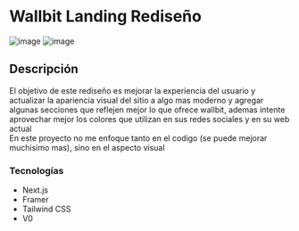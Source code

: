 # Wallbit Landing Rediseño
![image](https://github.com/user-attachments/assets/d1954988-5498-4b86-be0d-07966d070804)
![image](https://github.com/user-attachments/assets/f34e04b8-4493-4767-a99a-979eb58a0541)

## Descripción
El objetivo de este rediseño es mejorar la experiencia del usuario y actualizar la apariencia visual del sitio a algo mas moderno y agregar algunas secciones que reflejen mejor lo que ofrece wallbit, ademas intente aprovechar mejor los colores que utilizan en sus redes sociales y en su web actual <br/>
En este proyecto no me enfoque tanto en el codigo (se puede mejorar muchisimo mas), sino en el aspecto visual

### Tecnologías
- Next.js
- Framer
- Tailwind CSS
- V0
